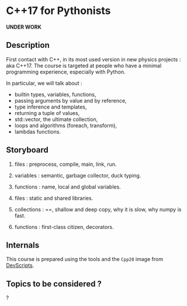 
# C++17 for Pythonists

**UNDER WORK**

## Description

First contact with C++, in its most used version in new physics projects : aka C++17.
The course is targeted at people who have a minimal programming experience, especially with Python.

In particular, we will talk about :
- builtin types, variables, functions,
- passing arguments by value and by reference,
- type inference and templates,
- returning a tuple of values,
- std::vector, the ultimate collection,
- loops and algorithms (foreach, transform),
- lambdas functions.

## Storyboard

1. files : preprocess, compile, main, link, run.
2. variables : semantic, garbage collector, duck typing.
3. functions : name, local and global variables.

4. files : static and shared libraries.
5. collections : ==, shallow and deep copy, why it is slow, why numpy is fast.
6. functions : first-class citizen, decorators.

## Internals

This course is prepared using the tools and the `Cpp20` image from [DevScripts](https://github.com/chavid/DevScripts).

## Topics to be considered ?

?
